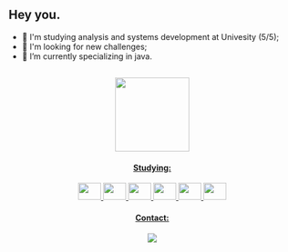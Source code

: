 ## Hey you.
- 👋 I'm studying analysis and systems development at Univesity (5/5);
- 👀 I'm looking for new challenges;
- 🌱 I’m currently specializing in java.
<header
<div>
  <a href="https://github.com/SaintArthurG">    
    
</div>

  ##
  
  <img height="130cm" src="https://github-readme-stats.vercel.app/api/top-langs/?username=saintarthurg&layout=compact&langs_count=16&theme=blue-green"/> 
  <h4>Studying:</h4>
  <div style="display: inline_block">   
  <img height="30" width="40" src="https://cdn.jsdelivr.net/gh/devicons/devicon/icons/java/java-original.svg" />  
  <img height="30" width="40" src="https://cdn.jsdelivr.net/gh/devicons/devicon/icons/spring/spring-original.svg" />
  <img height="30" width="40" src="https://cdn.jsdelivr.net/gh/devicons/devicon@latest/icons/react/react-original.svg" />
  <img height="30" width="40" src="https://cdn.jsdelivr.net/gh/devicons/devicon/icons/git/git-original.svg" />
  <img height="30" width="40" src="https://cdn.jsdelivr.net/gh/devicons/devicon/icons/linux/linux-original.svg" />
  <img height="30" width="40" src="https://cdn.jsdelivr.net/gh/devicons/devicon@latest/icons/mysql/mysql-original-wordmark.svg" />
  </div>
  <div>
  <h4>Contact:</h4>
  <a href="https://www.linkedin.com/in/arthur-godoy-56a986221" target="_blank"><img loading="lazy" src="https://img.shields.io/badge/-LinkedIn-%230077B5?style=for-the-badge&logo=linkedin&logoColor=white" target="_blank"></a>   
  </div>
          
